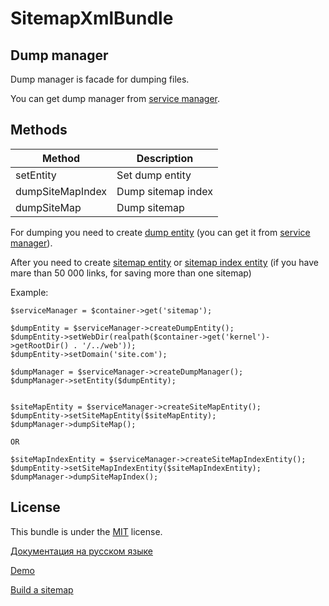 SitemapXmlBundle
=================

Dump manager
------------

Dump manager is facade for dumping files.

You can get dump manager from [service manager][1].

Methods
-------

|   Method             |   Description          |
|----------------------|------------------------|
|   setEntity          |   Set dump entity      |
|   dumpSiteMapIndex   |   Dump sitemap index   |
|   dumpSiteMap        |   Dump sitemap         |

For dumping you need to create [dump entity][2] (you can get it from [service manager][1]).

After you need to create [sitemap entity][3] or [sitemap index entity][4] (if you have mare than 50 000 links, for saving more than one sitemap)

Example: 

    $serviceManager = $container->get('sitemap');

    $dumpEntity = $serviceManager->createDumpEntity();
    $dumpEntity->setWebDir(realpath($container->get('kernel')->getRootDir() . '/../web'));
    $dumpEntity->setDomain('site.com');
    
    $dumpManager = $serviceManager->createDumpManager();
    $dumpManager->setEntity($dumpEntity);
    
    
    $siteMapEntity = $serviceManager->createSiteMapEntity(); 
    $dumpEntity->setSiteMapEntity($siteMapEntity);
    $dumpManager->dumpSiteMap();
    
    OR
    
    $siteMapIndexEntity = $serviceManager->createSiteMapIndexEntity();
    $dumpEntity->setSiteMapIndexEntity($siteMapIndexEntity);
    $dumpManager->dumpSiteMapIndex();
    
License
-------

This bundle is under the [MIT][7] license.

[Документация на русском языке][5]

[Demo][6]

[Build a sitemap][8]

[1]:  https://github.com/evheniy/SitemapXmlBundle/blob/master/Resources/docs/service_manager.md
[2]:  https://github.com/evheniy/SitemapXmlBundle/blob/master/Resources/docs/dump_entity.md
[3]:  https://github.com/evheniy/SitemapXmlBundle/blob/master/Resources/docs/sitemap_entity.md
[4]:  https://github.com/evheniy/SitemapXmlBundle/blob/master/Resources/docs/sitemap_index_entity.md
[5]:  http://makedev.org/articles/symfony/bundles/sitemap_xml_bundle.html
[6]:  http://makedev.org/sitemap.xml
[7]:  https://github.com/evheniy/SitemapXmlBundle/blob/master/Resources/meta/LICENSE
[8]:  https://support.google.com/webmasters/answer/183668